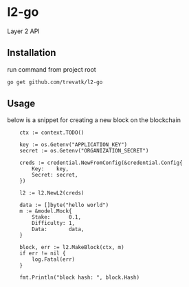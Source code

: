 # l2-go

Layer 2 API

## Installation

run command from project root
```bash
go get github.com/trevatk/l2-go
```

## Usage

below is a snippet for creating a new block on the blockchain
```golang
	ctx := context.TODO()

	key := os.Getenv("APPLICATION_KEY")
	secret := os.Getenv("ORGANIZATION_SECRET")

	creds := credential.NewFromConfig(&credential.Config{
		Key:    key,
		Secret: secret,
	})

	l2 := l2.NewL2(creds)

	data := []byte("hello world")
	m := &model.Mock{
		Stake:      0.1,
		Difficulty: 1,
		Data:       data,
	}

	block, err := l2.MakeBlock(ctx, m)
	if err != nil {
		log.Fatal(err)
	}

	fmt.Println("block hash: ", block.Hash)
```